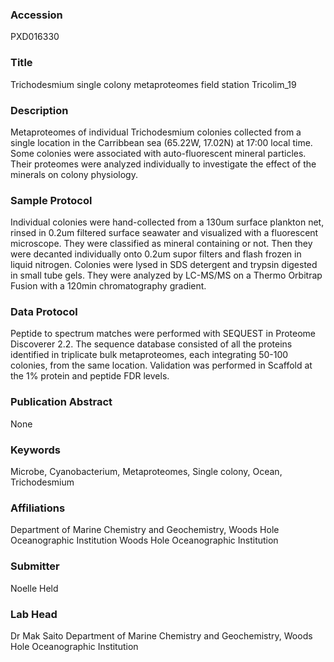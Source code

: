 ### Accession
PXD016330

### Title
Trichodesmium single colony metaproteomes field station Tricolim_19

### Description
Metaproteomes of individual Trichodesmium colonies collected from a single location in the Carribbean sea (65.22W, 17.02N) at 17:00 local time. Some colonies were associated with auto-fluorescent mineral particles. Their proteomes were analyzed individually to investigate the effect of the minerals on colony physiology.

### Sample Protocol
Individual colonies were hand-collected from a 130um surface plankton net, rinsed in 0.2um filtered surface seawater and visualized with a fluorescent microscope. They were classified as mineral containing or not. Then they were decanted individually onto 0.2um supor filters and flash frozen in liquid nitrogen. Colonies were lysed in SDS detergent and trypsin digested in small tube gels. They were analyzed by LC-MS/MS on a Thermo Orbitrap Fusion with a 120min chromatography gradient.

### Data Protocol
Peptide to spectrum matches were performed with SEQUEST in Proteome Discoverer 2.2. The sequence database consisted of all the proteins identified in triplicate bulk metaproteomes, each integrating 50-100 colonies, from the same location. Validation was performed in Scaffold at the 1% protein and peptide FDR levels.

### Publication Abstract
None

### Keywords
Microbe, Cyanobacterium, Metaproteomes, Single colony, Ocean, Trichodesmium

### Affiliations
Department of Marine Chemistry and Geochemistry, Woods Hole Oceanographic Institution
Woods Hole Oceanographic Institution

### Submitter
Noelle Held

### Lab Head
Dr Mak Saito
Department of Marine Chemistry and Geochemistry, Woods Hole Oceanographic Institution


